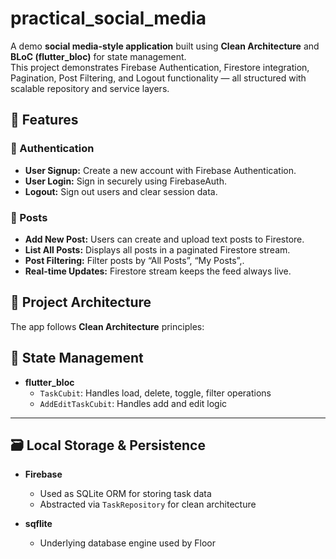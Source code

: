 # practical_social_media

A demo **social media-style application** built using **Clean Architecture** and **BLoC (flutter_bloc)** for state management.  
This project demonstrates Firebase Authentication, Firestore integration, Pagination, Post Filtering, and Logout functionality — all structured with scalable repository and service layers.


## 🚀 Features

### 🔐 Authentication
- **User Signup:** Create a new account with Firebase Authentication.
- **User Login:** Sign in securely using FirebaseAuth.
- **Logout:** Sign out users and clear session data.

### 📝 Posts
- **Add New Post:** Users can create and upload text posts to Firestore.
- **List All Posts:** Displays all posts in a paginated Firestore stream.
- **Post Filtering:** Filter posts by “All Posts”, “My Posts”,.
- **Real-time Updates:** Firestore stream keeps the feed always live.

## 🧱 Project Architecture
The app follows **Clean Architecture** principles:

## 🧠 State Management

- **flutter_bloc**
    - `TaskCubit`: Handles load, delete, toggle, filter operations
    - `AddEditTaskCubit`: Handles add and edit logic
---

## 🗃️ Local Storage & Persistence

- **Firebase**
    - Used as SQLite ORM for storing task data
    - Abstracted via `TaskRepository` for clean architecture

- **sqflite**
    - Underlying database engine used by Floor
